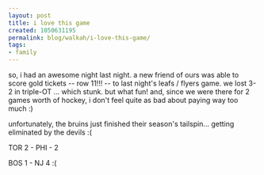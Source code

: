 ```yaml
---
layout: post
title: i love this game
created: 1050631195
permalink: blog/walkah/i-love-this-game/
tags:
- family
---
```

so, i had an awesome night last night. a new friend of ours was able to score gold tickets -- row 11!!! -- to last night's leafs / flyers game. we lost 3-2 in triple-OT ... which stunk. but what fun! and, since we were there for 2 games worth of hockey, i don't feel quite as bad about paying way too much :)

unfortunately, the bruins just finished their season's tailspin... getting eliminated by the devils :(

TOR 2 - PHI - 2

BOS 1 - NJ 4 :(
